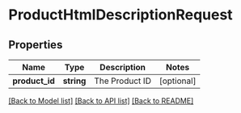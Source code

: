 # ProductHtmlDescriptionRequest

## Properties
Name | Type | Description | Notes
------------ | ------------- | ------------- | -------------
**product_id** | **string** | The Product ID | [optional] 

[[Back to Model list]](../README.md#documentation-for-models) [[Back to API list]](../README.md#documentation-for-api-endpoints) [[Back to README]](../README.md)


